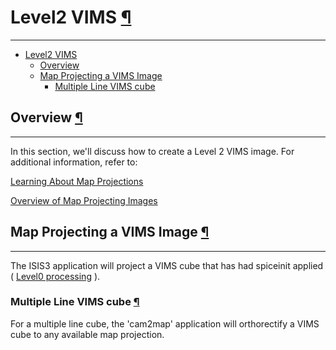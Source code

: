 <div id="main">

<div id="content">

<div class="contextual">

</div>

<div class="wiki wiki-page">

<span id="Level2-VIMS"></span>

# Level2 VIMS [¶](#Level2-VIMS-)

-----

  - [Level2 VIMS](#Level2-VIMS-)
      - [Overview](#Overview-)
      - [Map Projecting a VIMS Image](#Map-Projecting-a-VIMS-Image-)
          - [Multiple Line VIMS cube](#Multiple-Line-VIMS-cube-)

<span id="Overview"></span>

## Overview [¶](#Overview-)

-----

In this section, we'll discuss how to create a Level 2 VIMS image. For
additional information, refer to:

[Learning About Map Projections](Learning_About_Map_Projections)

[Overview of Map Projecting Images](Overview_of_Map_Projecting_Images)

<span id="Map-Projecting-a-VIMS-Image"></span>

## Map Projecting a VIMS Image [¶](#Map-Projecting-a-VIMS-Image-)

-----

The ISIS3 application will project a VIMS cube that has had spiceinit
applied ( [Level0 processing](Level0_VIMS) ).

<span id="Multiple-Line-VIMS-cube"></span>

### Multiple Line VIMS cube [¶](#Multiple-Line-VIMS-cube-)

For a multiple line cube, the 'cam2map' application will orthorectify a
VIMS cube to any available map projection.

</div>

<div style="clear:both;">

</div>

</div>

</div>
